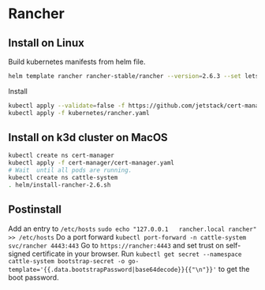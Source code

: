 # Rancher

## Install on Linux

Build kubernetes manifests from helm file.
```bash
helm template rancher rancher-stable/rancher --version=2.6.3 --set letsEncrypt.email=claus.gerull@solvinity.com,letsEncrypt.environment=staging > kubernetes/rancher.yaml
```

Install 
```bash
kubectl apply --validate=false -f https://github.com/jetstack/cert-manager/releases/download/v1.0.4/cert-manager.crds.yaml
kubectl apply -f kubernetes/rancher.yaml
```

## Install on k3d cluster on MacOS

```bash
kubectl create ns cert-manager
kubectl apply -f cert-manager/cert-manager.yaml
# Wait  until all pods are running.
kubectl create ns cattle-system
. helm/install-rancher-2.6.sh
```

## Postinstall
Add an entry to `/etc/hosts` `sudo echo "127.0.0.1   rancher.local rancher" >> /etc/hosts`
Do a port forward `kubectl port-forward -n cattle-system svc/rancher 4443:443`
Go to `https://rancher:4443` and set trust on self-signed certificate in your browser.
Run `kubectl get secret --namespace cattle-system bootstrap-secret -o go-template='{{.data.bootstrapPassword|base64decode}}{{"\n"}}'` to get the boot password.
